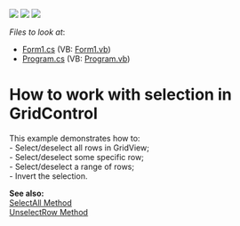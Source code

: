 <!-- default badges list -->
![](https://img.shields.io/endpoint?url=https://codecentral.devexpress.com/api/v1/VersionRange/128632427/10.2.3%2B)
[![](https://img.shields.io/badge/Open_in_DevExpress_Support_Center-FF7200?style=flat-square&logo=DevExpress&logoColor=white)](https://supportcenter.devexpress.com/ticket/details/E2784)
[![](https://img.shields.io/badge/📖_How_to_use_DevExpress_Examples-e9f6fc?style=flat-square)](https://docs.devexpress.com/GeneralInformation/403183)
<!-- default badges end -->
<!-- default file list -->
*Files to look at*:

* [Form1.cs](./CS/WindowsApplication1/Form1.cs) (VB: [Form1.vb](./VB/WindowsApplication1/Form1.vb))
* [Program.cs](./CS/WindowsApplication1/Program.cs) (VB: [Program.vb](./VB/WindowsApplication1/Program.vb))
<!-- default file list end -->
# How to work with selection in GridControl


<p>This example demonstrates how to:<br />
- Select/deselect all rows in GridView;<br />
- Select/deselect some specific row;<br />
- Select/deselect a range of rows;<br />
- Invert the selection.</p><p><strong>See also</strong><strong>:</strong><strong><br />
</strong><a href="http://documentation.devexpress.com/#WindowsForms/DevExpressXtraGridViewsGridGridView_SelectAlltopic"><u>SelectAll Method</u></a><br />
<a href="http://documentation.devexpress.com/#WindowsForms/DevExpressXtraGridViewsBaseColumnView_UnselectRowtopic"><u>UnselectRow Method</u></a></p>

<br/>



